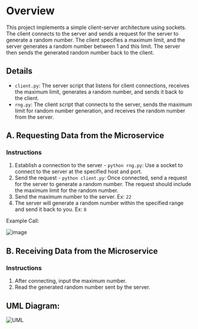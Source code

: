 # Overview
This project implements a simple client-server architecture using sockets. The client connects to the server and sends a request for the server to generate a random number. The client specifies a maximum limit, and the server generates a random number between 1 and this limit. The server then sends the generated random number back to the client.

## Details
- `client.py`: The server script that listens for client connections, receives the maximum limit, generates a random number, and sends it back to the client.
- `rng.py`: The client script that connects to the server, sends the maximum limit for random number generation, and receives the random number from the server.

## A. Requesting Data from the Microservice

### Instructions
1. Establish a connection to the server - `python rng.py`: Use a socket to connect to the server at the specified host and port. 
2. Send the request - `python client.py`: Once connected, send a request for the server to generate a random number. The request should include the maximum limit for the random number.
3. Send the maximum number to the server. Ex: `22`
4. The server will generate a random number within the specified range and send it back to you. Ex: `8`

Example Call:


![image](https://github.com/GabeMValdez/CS361/assets/166589044/879b7f16-fe86-4516-b46e-476f1d827106)


## B. Receiving Data from the Microservice

### Instructions
1. After connecting, input the maximum number.
2. Read the generated random number sent by the server.


## UML Diagram:


![UML](https://github.com/ValdezGabe/CS361/assets/171638979/c51c836e-bf96-43ce-9bba-a04e0e7cb813)
